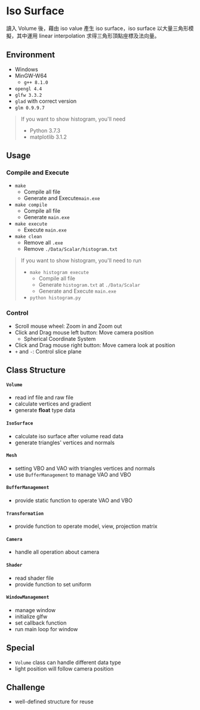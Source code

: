 # Iso Surface
讀入 Volume 後，藉由 iso value 產生 iso surface，iso surface 以大量三角形模擬，其中運用 linear interpolation 求得三角形頂點座標及法向量。

## Environment
* Windows
* MinGW-W64
    * `g++ 8.1.0`
* `opengl 4.4`
* `glfw 3.3.2`
* `glad` with correct version
* `glm 0.9.9.7`

> If you want to show histogram, you'll need
> * Python 3.7.3
> * matplotlib 3.1.2

## Usage

### Compile and Execute
* `make`
    * Compile all file
    * Generate and Execute`main.exe`
* `make compile`
    * Compile all file
    * Generate `main.exe`
* `make execute`
    * Execute `main.exe`
* `make clean`
    * Remove all `.exe`
    * Remove `./Data/Scalar/histogram.txt`

> If you want to show histogram, you'll need to run
> * `make histogram execute`
>     * Compile all file
>     * Generate `histogram.txt` at `./Data/Scalar`
>     * Generate and Execute `main.exe`
> * `python histogram.py`

### Control
* Scroll mouse wheel: Zoom in and Zoom out
* Click and Drag mouse left button: Move camera position
    * Spherical Coordinate System
* Click and Drag mouse right button: Move camera look at position
* `+` and `-`: Control slice plane

## Class Structure

#### `Volume`
* read inf file and raw file
* calculate vertices and gradient
* generate **float** type data

#### `IsoSurface`
* calculate iso surface after volume read data
* generate triangles' vertices and normals

#### `Mesh`
* setting VBO and VAO with triangles vertices and normals
* use `BufferManagement` to manage VAO and VBO

#### `BufferManagement`
* provide static function to operate VAO and VBO

#### `Transformation`
* provide function to operate model, view, projection matrix

#### `Camera`
* handle all operation about camera

#### `Shader`
* read shader file
* provide function to set uniform

#### `WindowManagement`
* manage window
* initialize glfw
* set callback function
* run main loop for window

## Special
* `Volume` class can handle different data type
* light position will follow camera position

## Challenge
* well-defined structure for reuse